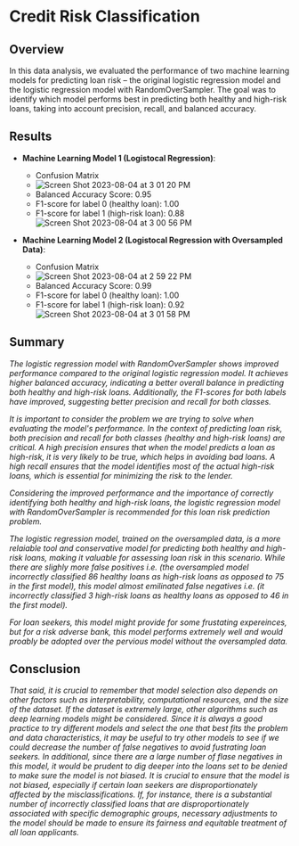 # Credit Risk Classification

## Overview

In this data analysis, we evaluated the performance of two machine learning models for predicting loan risk – the original logistic regression model and the logistic regression model with RandomOverSampler. The goal was to identify which model performs best in predicting both healthy and high-risk loans, taking into account precision, recall, and balanced accuracy.

## Results

* **Machine Learning Model 1 (Logistocal Regression)**:
  - Confusion Matrix
  - ![Screen Shot 2023-08-04 at 3 01 20 PM](https://github.com/PsCushman/credit-risk-classification-challenge/assets/122395437/01965e28-0725-4549-9809-675575a39f90)
  - Balanced Accuracy Score: 0.95
  - F1-score for label 0 (healthy loan): 1.00
  - F1-score for label 1 (high-risk loan): 0.88
    ![Screen Shot 2023-08-04 at 3 00 56 PM](https://github.com/PsCushman/credit-risk-classification-challenge/assets/122395437/4894c2d1-30f3-4356-99b5-e7ca8598b0b2)
    
* **Machine Learning Model 2 (Logistocal Regression with Oversampled Data)**:
  - Confusion Matrix
  - ![Screen Shot 2023-08-04 at 2 59 22 PM](https://github.com/PsCushman/credit-risk-classification-challenge/assets/122395437/6f60b38e-fab2-42b3-9043-81ad473b7c65)
  - Balanced Accuracy Score: 0.99
  - F1-score for label 0 (healthy loan): 1.00
  - F1-score for label 1 (high-risk loan): 0.92
  ![Screen Shot 2023-08-04 at 3 01 58 PM](https://github.com/PsCushman/credit-risk-classification-challenge/assets/122395437/6f0ff366-e76d-4f1d-bf03-646f4baaf722)


## Summary

*The logistic regression model with RandomOverSampler shows improved performance compared to the original logistic regression model. It achieves higher balanced accuracy, indicating a better overall balance in predicting both healthy and high-risk loans. Additionally, the F1-scores for both labels have improved, suggesting better precision and recall for both classes.*

*It is important to consider the problem we are trying to solve when evaluating the model's performance. In the context of predicting loan risk, both precision and recall for both classes (healthy and high-risk loans) are critical. A high precision ensures that when the model predicts a loan as high-risk, it is very likely to be true, which helps in avoiding bad loans. A high recall ensures that the model identifies most of the actual high-risk loans, which is essential for minimizing the risk to the lender.*

*Considering the improved performance and the importance of correctly identifying both healthy and high-risk loans, the logistic regression model with RandomOverSampler is recommended for this loan risk prediction problem.*

*The logistic regression model, trained on the oversampled data, is a more relaiable tool and conservative model for predicting both healthy and high-risk loans, making it valuable for assessing loan risk in this scenario. While there are slighly more false positives i.e. (the oversampled model incorrectly classified 86 healthy loans as high-risk loans as opposed to 75 in the first model), this model almost emilinated false negatives i.e. (it incorrectly classified 3 high-risk loans as healthy loans as opposed to 46 in the first model).*

*For loan seekers, this model might provide for some frustating expereinces, but for a risk adverse bank, this model performs extremely well and would proably be adopted over the pervious model without the oversampled data.*

## Consclusion

*That said, it is crucial to remember that model selection also depends on other factors such as interpretability, computational resources, and the size of the dataset. If the dataset is extremely large, other algorithms such as deep learning models might be considered. Since it is always a good practice to try different models and select the one that best fits the problem and data characteristics, it may be useful to try other models to see if we could decrease the number of false negatives to avoid fustrating loan seekers. In additional, since there are a large number of flase negatives in this model, it would be prudent to dig deeper into the loans set to be denied to make sure the model is not biased. It is crucial to ensure that the model is not biased, especially if certain loan seekers are disproportionately affected by the misclassifications. If, for instance, there is a substantial number of incorrectly classified loans that are disproportionately associated with specific demographic groups, necessary adjustments to the model should be made to ensure its fairness and equitable treatment of all loan applicants.*
